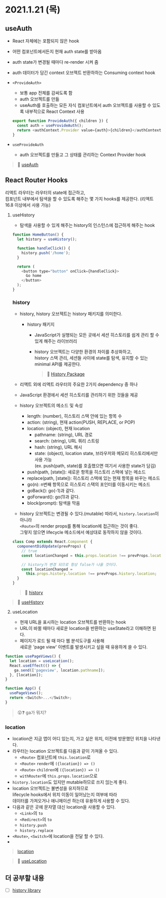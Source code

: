 # 2021.1.21 (목)

## useAuth

- React 자체에는 포함되지 않은 hook
- 어떤 컴포넌트에서든지 현재 auth state를 받아옴
- auth state가 변경될 때마다 re-render 시켜 줌
- auth 데이터가 담긴 context 오브젝트 반환하하는 Consuming context hook

- `<ProvideAuth>`

  - 보통 app 전체를 감싸도록 함
  - auth 오브젝트를 만듦
  - useAuth를 호출하는 모든 자식 컴포넌트에서 auth 오브젝트를 사용할 수 있도록 내부적으로 React Context 사용

  ```js
  export function ProvideAuth({ children }) {
    const auth = useProvideAuth();
    return <authContext.Provider value={auth}>{children}</authContext.Provider>;
  }
  ```

- `useProvideAuth`
  - auth 오브젝트를 만들고 그 상태를 관리하는 Context Provider hook

> 📖 [useAuth](https://usehooks.com/useAuth/)

## React Router Hooks

리액트 라우터는 라우터의 state에 접근하고,  
컴포넌트 내부에서 탐색을 할 수 있도록 해주는 몇 가지 hooks를 제공한다.
(리액트 16.8 이상에서 사용 가능)

1.  useHistory

    - 탐색을 사용할 수 있게 해주는 history의 인스턴스에 접근하게 해주는 hook

    ```js
    function HomeButton() {
      let history = useHistory();

      function handleClick() {
        history.push('/home');
      }

      return (
        <button type="button" onClick={handleClick}>
          Go home
        </button>
      );
    }
    ```

    ### history

    - history, history 오브젝트는 history 패키지를 의미한다.

      - history 패키지

        - JavaScript가 실행되는 모든 곳에서 세션 히스토리를 쉽게 관리 할 수 있게 해주는 라이브러리
        - history 오브젝트는 다양한 환경의 차이를 추상화하고,  
          history 스택 관리, 세션들 사이에 state를 탐색, 유지할 수 있는 minimal API를 제공한다.

          > 📖 [History Package](https://github.com/ReactTraining/history)

    - 리액트 외에 리액트 라우터의 주요한 2가지 dependency 중 하나
    - JavaScript 환경에서 세션 히스토리를 관리하기 위한 것들을 제공

    - history 오브젝트의 메소드 및 속성

      - length: (number), 히스토리 스택 안에 있는 항목 수
      - action: (string), 현재 action(PUSH, REPLACE, or POP)
      - location: (object), 현재 location
        - pathname: (string), URL 경로
        - search: (string), URL 쿼리 스트링
        - hash: (string), URL 해시
        - state: (object), location state, 브라우저와 메모리 히스토리에서만 사용 가능  
          (ex. push(path, state)를 호출했으면 여기서 사용한 state가 담김)
      - push(path, [state]): 새로운 항목을 히스토리 스택에 넣는 메소드
      - replace(path, [state]): 히스토리 스택에 있는 현재 항목을 바꾸는 메소드
      - go(n): n번째 항목으로 히스토리 스택의 포인터를 이동시키는 메소드
      - goBack(): go(-1)과 같다.
      - goForward(): go(1)과 같다.
      - block(prompt): 탐색을 막음

    - history 오브젝트는 변경될 수 있다.(mutable)
      따라서, `history.location`이 아니라  
      `<Route>`의 render props를 통해 location에 접근하는 것이 좋다.  
      그렇지 않으면 lifecycle 메소드에서 예상대로 동작하지 않을 것이다.

    ```js
    class Comp extends React.Component {
      componentDidUpdate(prevProps) {
        // true
        const locationChanged = this.props.location !== prevProps.location;

        // history가 변경 되므로 항상 false가 나올 것이다.
        const locationChanged =
          this.props.history.location !== prevProps.history.location;
      }
    }
    ```

    > 📖 [history](https://reactrouter.com/web/api/history)

> 📖 [useHistory](https://reactrouter.com/web/api/Hooks/usehistory)

2.  useLocation

    - 현재 URL을 표시하는 location 오브젝트를 반환하는 hook
    - URL이 바뀔 때마다 새로운 location을 반환하는 useState라고 이해하면 된다.
    - 페이지가 로드 될 때 마다 웹 분석도구를 사용해  
      새로운 'page view' 이벤트를 발생시키고 싶을 때 유용하게 쓸 수 있다.

```js
function usePageViews() {
  let location = useLocation();
  React.useEffect(() => {
    ga.send(['pageview', location.pathname]);
  }, [location]);
}

function App() {
  usePageViews();
  return <Switch>...</Switch>;
}
```

> 😲❓ ga가 뭐지?

### location

- location은 지금 앱이 어디 있는지, 가고 싶은 위치, 이전에 방문했던 위치을 나타낸다.
- 라우터는 location 오브젝트를 다음과 같이 가져올 수 있다.
  - `<Route>` 컴포넌트에 `this.location`로
  - `<Route>` `render`에 `({location}) => ()`
  - `<Route>` `children`에 `({location}) => ()`
  - `withRouter`에 `this.props.location`으로
- `history.location`도 있지만 mutable하므로 쓰지 읺는게 좋다.
- location 오브젝트는 불변성을 유지하므로  
  lifecycle hooks에서 위치 이동이 일어났는지 여부에 따라  
  데이터를 가져오거나 애니메이션 하는데 유용하게 사용할 수 있다.
- 다음과 같은 곳에 문자열 대신 location을 사용할 수 있다.
  - `<Link>`의 `to`
  - `<Redirect>`의 `to`
  - `history.push`
  - `history.replace`
- `<Route>`, `<Switch>`에 location을 전달 할 수 있다.
-

> [location](https://reactrouter.com/web/api/location)

> 📖 [useLocation](https://reactrouter.com/web/api/Hooks/uselocation)

## 더 공부할 내용

- [ ] [history library](https://github.com/ReactTraining/history/blob/master/docs/getting-started.md)
